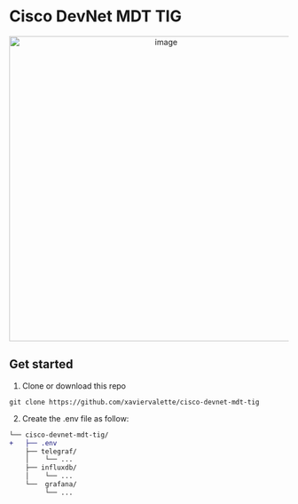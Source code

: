 # Cisco DevNet MDT TIG

<p align="center">
<img width="550" alt="image" src="https://github.com/xaviervalette/cisco-devnet-mdt-tig/assets/28600326/5182eab6-14ec-466b-bade-2c7ebe69fc7e"><p>
 
## Get started
 
1. Clone or download this repo

```
git clone https://github.com/xaviervalette/cisco-devnet-mdt-tig
```

 2. Create the .env file as follow:
```diff
└── cisco-devnet-mdt-tig/
+   ├── .env
    ├── telegraf/
    │    └── ...
    ├── influxdb/
    │    └── ...
    └──  grafana/
         └── ...

```
